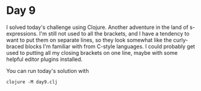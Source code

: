 # Day 9

I solved today's challenge using Clojure. Another adventure in the land of s-expressions. I'm still not used to all the brackets, and I have a tendency to want to put them on separate lines, so they look somewhat like the curly-braced blocks I'm familiar with from C-style languages. I could probably get used to putting all my closing brackets on one line, maybe with some helpful editor plugins installed.

You can run today's solution with

```
clojure -M day9.clj
```
